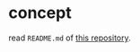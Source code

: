 # concept
read `README.md` of [this repository](https://github.com/dr666m1/docker_image_watcher_webserver).
